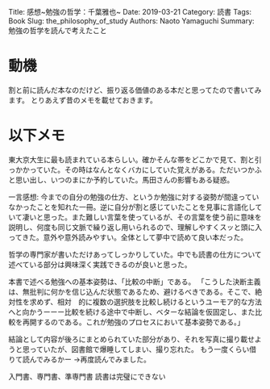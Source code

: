 Title: 感想~勉強の哲学：千葉雅也~
Date: 2019-03-21
Category: 読書
Tags: Book
Slug: the_philosophy_of_study
Authors: Naoto Yamaguchi
Summary: 勉強の哲学を読んで考えたこと


# 動機
割と前に読んだ本なのだけど、振り返る価値のある本だと思ってたので書いてみます。
とりあえず昔のメモを載せておきます。


# 以下メモ
東大京大生に最も読まれている本らしい。確かそんな帯をどこかで見て、割と引っかかっていた。その時はなんとなくバカにしていた覚えがある。ただいつかふと思い出し、いつのまにか予約していた。馬田さんの影響もある疑惑。

一言感想: 
今までの自分の勉強の仕方、というか勉強に対する姿勢が間違っていなかったことを知れた一冊。逆に自分が割と感じていたことを見事に言語化していて凄いと思った。また難しい言葉を使っているが、その言葉を使う前に意味を説明し、何度も同じ文脈で繰り返し用いられるので、理解しやすくスッと頭に入ってきた。意外や意外読みやすい。全体として夢中で読めて良い本だった。

哲学の専門家が書いただけあってしっかりしていた。中でも読書の仕方について述べている部分は興味深く実践できるのが良いと思った。

本書で述べる勉強への基本姿勢は、「比較の中断」である。
「こうした決断主義は、無批判に何かを信じ込んだ状態であるため、避けるべきである。そこで、絶対性を求めず、相対　的に複数の選択肢を比較し続けるというユーモア的な方法へと向かうーーー比較を続ける途中で中断し、ベターな結論を仮固定し、また比較を再開するのである。これが勉強のプロセスにおいて基本姿勢である。」


結論として内容が後ろにまとめられていた部分があり、それを写真に撮り載せようと思っていたが、図書館で爆睡してしまい、撮り忘れた。
もう一度くらい借りて読んでみるかー
→再度読んでみました。

入門書、専門書、準専門書
読書は完璧にできない